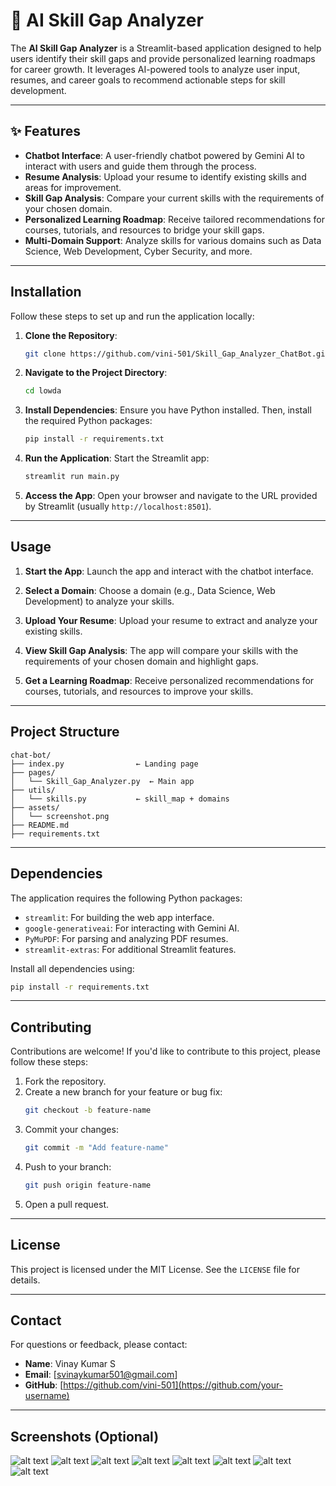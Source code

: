 # 🚀 AI Skill Gap Analyzer

The **AI Skill Gap Analyzer** is a Streamlit-based application designed to help users identify their skill gaps and provide personalized learning roadmaps for career growth. It leverages AI-powered tools to analyze user input, resumes, and career goals to recommend actionable steps for skill development.

---

## ✨ Features

- **Chatbot Interface**: A user-friendly chatbot powered by Gemini AI to interact with users and guide them through the process.
- **Resume Analysis**: Upload your resume to identify existing skills and areas for improvement.
- **Skill Gap Analysis**: Compare your current skills with the requirements of your chosen domain.
- **Personalized Learning Roadmap**: Receive tailored recommendations for courses, tutorials, and resources to bridge your skill gaps.
- **Multi-Domain Support**: Analyze skills for various domains such as Data Science, Web Development, Cyber Security, and more.

---

## Installation

Follow these steps to set up and run the application locally:

1. **Clone the Repository**:

   ```bash
   git clone https://github.com/vini-501/Skill_Gap_Analyzer_ChatBot.git
   ```

2. **Navigate to the Project Directory**:

   ```bash
   cd lowda
   ```

3. **Install Dependencies**:
   Ensure you have Python installed. Then, install the required Python packages:

   ```bash
   pip install -r requirements.txt
   ```

4. **Run the Application**:
   Start the Streamlit app:

   ```bash
   streamlit run main.py
   ```

5. **Access the App**:
   Open your browser and navigate to the URL provided by Streamlit (usually `http://localhost:8501`).

---

## Usage

1. **Start the App**:
   Launch the app and interact with the chatbot interface.
2. **Select a Domain**:
   Choose a domain (e.g., Data Science, Web Development) to analyze your skills.

3. **Upload Your Resume**:
   Upload your resume to extract and analyze your existing skills.

4. **View Skill Gap Analysis**:
   The app will compare your skills with the requirements of your chosen domain and highlight gaps.

5. **Get a Learning Roadmap**:
   Receive personalized recommendations for courses, tutorials, and resources to improve your skills.

---

## Project Structure

```
chat-bot/
├── index.py                ← Landing page
├── pages/
│   └── Skill_Gap_Analyzer.py  ← Main app
├── utils/
│   └── skills.py           ← skill_map + domains
├── assets/
│   └── screenshot.png
├── README.md
├── requirements.txt

```

---

## Dependencies

The application requires the following Python packages:

- `streamlit`: For building the web app interface.
- `google-generativeai`: For interacting with Gemini AI.
- `PyMuPDF`: For parsing and analyzing PDF resumes.
- `streamlit-extras`: For additional Streamlit features.

Install all dependencies using:

```bash
pip install -r requirements.txt
```

---

## Contributing

Contributions are welcome! If you'd like to contribute to this project, please follow these steps:

1. Fork the repository.
2. Create a new branch for your feature or bug fix:
   ```bash
   git checkout -b feature-name
   ```
3. Commit your changes:
   ```bash
   git commit -m "Add feature-name"
   ```
4. Push to your branch:
   ```bash
   git push origin feature-name
   ```
5. Open a pull request.

---

## License

This project is licensed under the MIT License. See the `LICENSE` file for details.

---

## Contact

For questions or feedback, please contact:

- **Name**: Vinay Kumar S
- **Email**: [svinaykumar501@gmail.com]
- **GitHub**: [https://github.com/vini-501](https://github.com/your-username)

---

## Screenshots (Optional)

![alt text](assets/image.png)
![alt text](assets/image-1.png)
![alt text](assets/image-2.png)
![alt text](assets/image-3.png)
![alt text](assets/image-4.png)
![alt text](assets/image-5.png)
![alt text](assets/image-6.png)
![alt text](assets/image-7.png)
